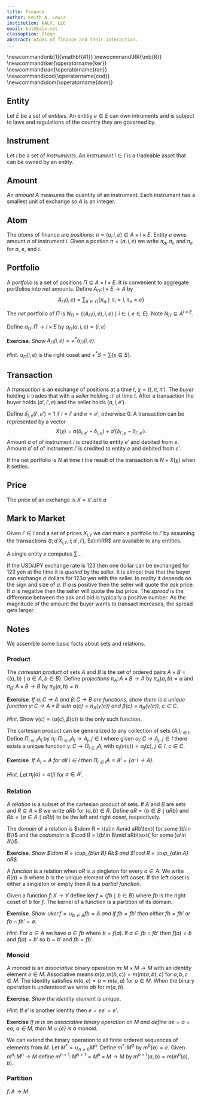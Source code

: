 ```yaml
---
title: Finance
author: Keith A. Lewis
institution: KALX, LLC
email: kal@kalx.net
classoption: fleqn
abstract: Atoms of finance and their interaction.
...
```


\newcommand\mb[1]{\mathbf{#1}}
\newcommand\RR{\mb{R}}
\newcommand\ker{\operatorname{ker}}
\newcommand\ran{\operatorname{ran}}
\newcommand\cod{\operatorname{cod}}
\newcommand\dom{\operatorname{dom}}

## Entity

Let $E$ be a set of _entities_. An entitiy $e\in E$ can own intruments and is subject to
laws and regulations of the country they are governed by.

## Instrument

Let $I$ be a set of _instruments_. An _instrument_ $i\in I$ is a tradeable asset that can be owned by an entity.

## Amount

An _amount_ $A$ measures the quantity of an instrument. Each instrument has a smallest unit
of exchange so $A$ is an integer.

## Atom

The _atoms_ of finance are _positions_: $\pi = (a, i, e)\in A\times I\times E$.
Entity $e$ owns amount $a$ of instrument $i$.
Given a postion $\pi = (a, i, e)$ we write $\pi_a$, $\pi_i$, and $\pi_e$ for $a$, $e$, and $i$.

## Portfolio

A _portfolio_ is a set of positions $\Pi \subseteq A\times I\times E$.
It is convenient to aggregate portfolios into _net_ amounts.
Define $A_\Pi\colon I\times E\to A$ by
$$
	A_\Pi(i, e) = \sum_{\pi\in\Pi} \{\pi_a\mid \pi_i = i, \pi_e = e\}
$$

The _net_ portfolio of $\Pi$ is $N_\Pi = \{(A_\Pi(i, e), i, e)\mid i\in I, e\in E\}$.
Note $N_\Pi\subseteq A^{I\times E}$.

Define $\alpha_\Pi\colon \Pi\to I\times E$ by $\alpha_\Pi(a, i, e) = (i, e)$

__Exercise__. _Show $A_\Pi(i,e) = +^*\alpha_\Pi(i,e)$_.

_Hint_. $\alpha_\Pi(i,e)$ is the right coset and $+^*S = \sum\{s\in S\}$.

## Transaction

A _transaction_ is an exchange of positions at a time $t$, $\chi = (t, \pi, \pi')$.
The _buyer_ holding $\pi$ trades that with a _seller_ holding $\pi'$ at time $t$.
After a transaction the buyer holds $(a',i',e)$ and the seller holds $(a, i, e')$.

Define $\delta_{i,e}(i',e') = 1$ if $i = i'$ and $e = e'$, otherwise 0.
A transaction can be represented by a vector
$$
	X(\chi) = a(\delta_{i,e'} - \delta_{i,e}) + a'(\delta_{i',e} - \delta_{i',e'}).
$$
Amount $a$ of of instrument $i$ is credited to entity $e'$ and debited from $e$.
Amount $a'$ of of instrument $i'$ is credited to entity $e$ and debited from $e'$.

If the net portfolio is $N$ at time $t$ the result of the transaction
is $N + X(\chi)$ when it settles.


## Price

The _price_ of an exchange is $X = \pi'.a/\pi.a$ 

## Mark to Market

Given $i'\in I$ and a set of prices $X_{i,i'}$ we can mark a portfolio to $i'$
by assuming the transactions $(t; a'X_{i,i'}, i; a', i')$, $a\in\RR$
are available to any entities.

A single entity $e$ computes $\sum$...

If the USD/JPY exchange rate is $123$ then one dollar can be exchanged for 123 yen at
the time it is _quoted_ by the seller. It is almost true that the buyer
can exchange $a$ dollars for $123a$ yen with the seller. In reality it depends on
the sign and size of $a$. If $a$ is positive then the seller will quote
the _ask_ price. If $a$ is negative then the seller will quote the _bid_ price.
The _spread_ is the difference between the ask and bid is typically a positive number.
As the magnitude of the amount the buyer wants to transact increases, the spread gets larger.

## Notes

We assemble some basic facts about sets and relations.

### Product

The _cartesian product_ of sets $A$ and $B$ is the set of ordered
pairs $A\times B = \{(a, b)\mid a\in A, b\in B\}$.
Define _projections_ $\pi_A\colon A\times B\to A$ by $\pi_A(a, b) = a$
and $\pi_B\colon A\times B\to B$ by $\pi_B(a, b) = b$.

__Exercise__. _If $\alpha\colon C\to A$ and $\beta\colon C\to B$
are functions, show there is a unique function $\gamma\colon C\to A\times B$
with $\alpha(c) = \pi_A(\gamma(c))$ and $\beta(c) = \pi_B(\gamma(c))$, $c\in C$_.

_Hint_. Show $\gamma(c) = (\alpha(c), \beta(c))$ is the only such function.

The cartesian product can be generalized to any collection of sets $(A_i)_{i\in I}$.
Define $\Pi_{i\in I} A_i$ by $\pi_j\colon\Pi_{i\in I} A_i\to A_j$, $j\in I$
where given $\alpha_j\colon C\to A_j$, $j\in I$ there exists a unique
function $\gamma\colon C\to\Pi_{i\in I} A_i$ with $\pi_j(\gamma(c)) = \alpha_j(c)$,
$j\in I$, $c\in C$.

__Exercise__. _If $A_i = A$ for all $i\in I$ then
$\Pi_{i\in I} A = A^I = \{\alpha\colon I\to A\}$_.

_Hint_. Let $\pi_j(a) = a(j)$ for $a\in A^I$.

### Relation

A _relation_ is a subset of the cartesian product of sets.  If $A$ and
$B$ are sets and $R\subseteq A\times B$ we write $aRb$ for $(a,b)\in R$.
Define $aR = \{b\in B\mid aRb\}$ and $Rb = \{a\in A\mid aRb\}$ to be
the left and right _coset_, respectively.

The _domain_ of a relation is $\dom R = \{a\in A\mid aRb\text{ for some }b\in B\}$
and the _codomain_ is $\cod R = \{b\in B\mid aRb\text{ for some }a\in A\}$.

__Exercise__. _Show $\dom R = \cup_{b\in B} Rb$ and $\cod R = \cup_{a\in A} aR$_.

A _function_ is a relation when $aR$ is a singleton for every $a\in A$.
We write $R(a) = b$ where $b$ is the unique element of the left coset.
If the left coset is either a singleton or empty then $R$ is a _partial function_.

Given a function $f\colon X\to Y$ define $\ker f = \{fb\mid b\in B\}$
where $fb$ is the right coset of $b$ for $f$.
The kernel of a function is a partition of its domain.

__Exercise__. _Show $\cup\ker f = \cup_{b\in B} fb = A$ and if $fb = fb'$ then
either $fb = fb'$ or $fb\cap fb' = \emptyset$._

_Hint_. For $a\in A$ we have $a\in fb$ where $b = f(a)$.
If $a\in fb\cap fb'$ then $f(a) = b$ and $f(a) = b'$ so $b = b'$ and $fb = fb'$.

### Monoid

A _monoid_ is an _associative_ binary operation $m\colon M\times M\to M$ with an _identity_
element $e\in M$. Associative means $m(a, m(b, c)) = m(m(a, b), c)$ for $a,b,c\in M$.
The identity satisfies $m(a,e) = a = m(e, a)$ for $a\in M$.
When the binary operation is understood we write $ab$ for $m(a,b)$.

__Exercise__. _Show the identity element is unique_.

_Hint_: If $e'$ is another identity then $e = ee' = e'$.

__Exercise__ _If $m$ is an associative binary operation on $M$ and define $ae = a = ea$, $a\in M$, then
$M\cup\{e\}$ is a monoid_.

We can extend the binary operation to all finite ordered sequences of elements from $M$.
Let $M^* = \cup_{n\ge 0} M^n$. Define $m^*\colon M^0$ by $m^0(\emptyset) = e$.
Given $m^n\colon M^n\to M$ define $m^{n+1}\colon M^{n+1} = M^n\times M\to M$ by
$m^{n+1}(a,b) = m(m^n(a), b)$.

### Partition

$f\colon A\to M$ 
